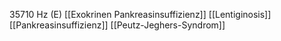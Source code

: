35710 Hz (E)
[[Exokrinen Pankreasinsuffizienz]]
[[Lentiginosis]]
[[Pankreasinsuffizienz]]
[[Peutz-Jeghers-Syndrom]]